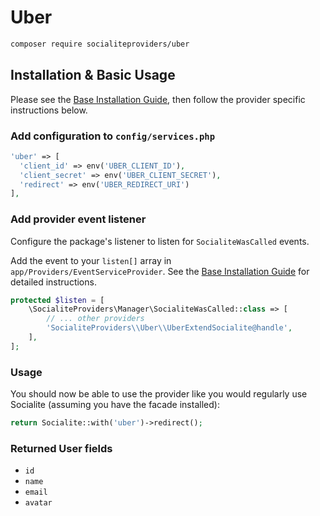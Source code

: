 # Uber

```bash
composer require socialiteproviders/uber
```

## Installation & Basic Usage

Please see the [Base Installation Guide](https://socialiteproviders.com/usage/), then follow the provider specific instructions below.

### Add configuration to `config/services.php`

```php
'uber' => [    
  'client_id' => env('UBER_CLIENT_ID'),  
  'client_secret' => env('UBER_CLIENT_SECRET'),  
  'redirect' => env('UBER_REDIRECT_URI') 
],
```

### Add provider event listener

Configure the package's listener to listen for `SocialiteWasCalled` events.

Add the event to your `listen[]` array in `app/Providers/EventServiceProvider`. See the [Base Installation Guide](https://socialiteproviders.com/usage/) for detailed instructions.

```php
protected $listen = [
    \SocialiteProviders\Manager\SocialiteWasCalled::class => [
        // ... other providers
        'SocialiteProviders\\Uber\\UberExtendSocialite@handle',
    ],
];
```

### Usage

You should now be able to use the provider like you would regularly use Socialite (assuming you have the facade installed):

```php
return Socialite::with('uber')->redirect();
```

### Returned User fields

- ``id``
- ``name``
- ``email``
- ``avatar``
